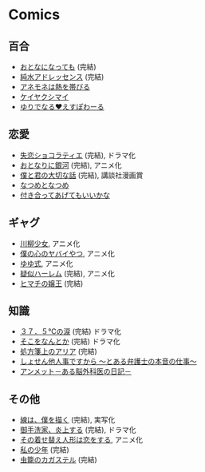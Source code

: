 # Comics

## 百合

- [おとなになっても](https://kisscomic.com/c/otonaninattemo/) (完結)
- [純水アドレッセンス](https://www.hakusensha.co.jp/comicslist/47060/) (完結)
- [アネモネは熱を帯びる](https://comic-fuz.com/manga/2430)
- [ケイヤクシマイ](https://www.kadokawa.co.jp/product/322204000091/)
- [ゆりでなる♥えすぽわーる](https://www.comic-ryu.jp/_yuridenaru/)

## 恋愛

- [失恋ショコラティエ](https://csbs.shogakukan.co.jp/book?book_group_id=2761) (完結), ドラマ化
- [おとなりに銀河](https://afternoon.kodansha.co.jp/c/otogin.html) (完結), アニメ化
- [僕と君の大切な話](https://kc.kodansha.co.jp/product?item=0000041317) (完結), 講談社漫画賞
- [なつめとなつめ](https://comicelmo.jp/detail/natsumetonatsume/)
- [付き合ってあげてもいいかな](https://urasunday.com/title/603)

## ギャグ

- [川柳少女](https://kc.kodansha.co.jp/title?code=1000029343), アニメ化
- [僕の心のヤバイやつ](https://mangacross.jp/comics/yabai), アニメ化
- [ゆゆ式](https://www.yuyushiki.net/), アニメ化
- [疑似ハーレム](https://gekkansunday.net/work/391/) (完結), アニメ化
- [ヒマチの嬢王](https://urasunday.com/title/570) (完結)

## 知識

- [３７．５℃の涙](https://shogakukan-comic.jp/book?isbn=9784098712571) (完結) ドラマ化
- [そこをなんとか](https://www.hakusensha.co.jp/comicslist/44793/) (完結) ドラマ化
- [処方箋上のアリア](https://bigcomicbros.net/work/33774/) (完結)
- [しょせん他人事ですから 〜とある弁護士の本音の仕事〜](https://www.hakusensha.co.jp/comicslist/63973/)
- [アンメット－ある脳外科医の日記－](https://morning.kodansha.co.jp/c/unmet.html)

## その他

- [線は、僕を描く](https://kc.kodansha.co.jp/product?item=0000324698) (完結), 実写化
- [御手洗家、炎上する](https://kc.kodansha.co.jp/title?code=1000030247) (完結), ドラマ化
- [その着せ替え人形は恋をする](https://magazine.jp.square-enix.com/yg/introduction/sonobisque/), アニメ化
- [私の少年](https://yanmaga.jp/comics/%E7%A7%81%E3%81%AE%E5%B0%91%E5%B9%B4) (完結)
- [虫籠のカガステル](https://comic-ryu.jp/_cagaster/) (完結)
